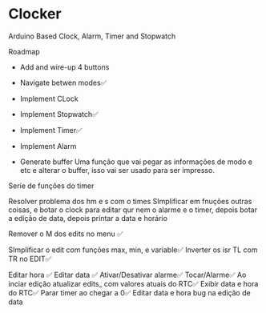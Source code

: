 # Clocker
Arduino Based Clock, Alarm, Timer and Stopwatch

Roadmap
- Add and wire-up 4 buttons
- Navigate betwen modes✅
- Implement CLock
- Implement Stopwatch✅
- Implement Timer✅
- Implement Alarm

- Generate buffer
Uma função que vai pegar as informações de modo e etc e alterar o buffer, isso vai ser usado para ser impresso.

Seríe de funções do timer

Resolver problema dos hm e s com o times
SImplificar em fnuções outras coisas, e botar o clock para editar qur nem o alarme e o timer, depois botar a edição de data, depois printar a data e horário

Remover o M dos edits no menu ✅

SImplificar o edit com funções max, min, e variable✅
Inverter os isr TL com TR no EDIT✅

Editar hora ✅
Editar data ✅
Ativar/Desativar alarme✅
Tocar/Alarme✅
Ao inciar edição atualizar edits_ com valores atuais do RTC✅
Exibir data e hora do RTC✅
Parar timer ao chegar a 0✅
Editar data e hora
bug na edição de data